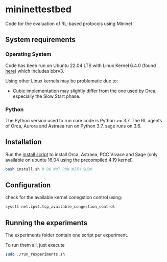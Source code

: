 # mininettestbed
Code for the evaluation of RL-based protocols using Mininet


## System requirements
### Operating System
Code has been run on Ubuntu 22.04 LTS with Linux Kernel 6.4.0 (found [here](https://github.com/google/bbr/tree/bbrv3-2024-11-22)) which includes bbrv3. 

Using other Linux kernels may be problematic due to:
- Cubic implementation may slightly differ from the one used by Orca, especially the Slow Start phase.


### Python
The Python version used to run core code is Python >= 3.7. 
The RL agents of Orca,  Aurora and Astraea run on Python 3.7, sage runs on 3.6.

## Installation

Run the [install script](./install.sh) to install Orca, Astraea, PCC Vivace and Sage (only available on ubuntu 16.04 using the precompiled 4.19 kernel)

```bash
bash install.sh # DO NOT RUN WITH SUDO 
```


## Configuration
check for the available kernel conegstion control using: 
```bash 
sysctl net.ipv4.tcp_available_congestion_control
```

## Running the experiments
The experiments folder contain one script per experiment. 

To run them all, just execute

```bash
sudo ./run_rexperiments.sh
```